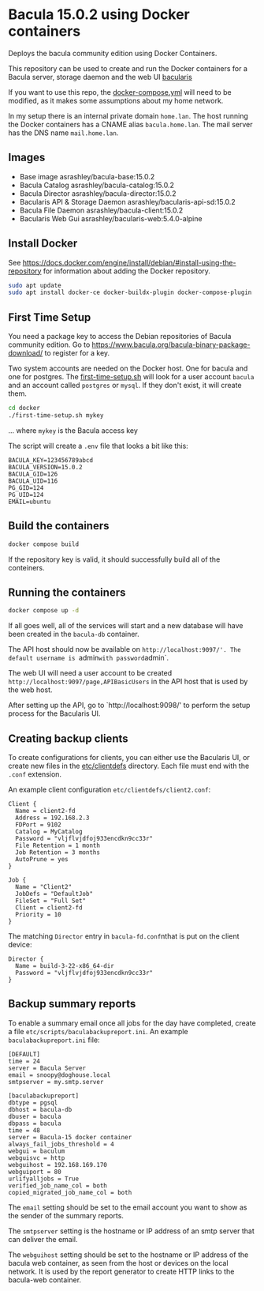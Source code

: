 # Bacula 15.0.2 using Docker containers

Deploys the bacula community edition using Docker Containers.

This repository can be used to create and run the Docker containers
for a Bacula server, storage daemon and the web UI [bacularis](https://bacularis.app/)

If you want to use this repo, the [docker-compose.yml](./docker/docker-compose.yml)
will need to be modified, as it makes some assumptions about my home network.

In my setup there is an internal private domain `home.lan`. The host running the
Docker containers has a CNAME alias `bacula.home.lan`. The mail server has the DNS
name `mail.home.lan`.

## Images

- Base image                        asrashley/bacula-base:15.0.2
- Bacula Catalog                    asrashley/bacula-catalog:15.0.2
- Bacula Director                   asrashley/bacula-director:15.0.2
- Bacularis API & Storage Daemon    asrashley/bacularis-api-sd:15.0.2
- Bacula File Daemon                asrashley/bacula-client:15.0.2
- Bacularis Web Gui                 asrashley/bacularis-web:5.4.0-alpine

## Install Docker

See https://docs.docker.com/engine/install/debian/#install-using-the-repository
for information about adding the Docker repository.

```sh
sudo apt update
sudo apt install docker-ce docker-buildx-plugin docker-compose-plugin
```

## First Time Setup

You need a package key to access the Debian repositories of Bacula
community edition. Go to https://www.bacula.org/bacula-binary-package-download/
to register for a key.

Two system accounts are needed on the Docker host. One for bacula and
one for postgres. The [first-time-setup.sh](./first-time-setup.sh) will
look for a user account `bacula` and an account called `postgres` or `mysql`.
If they don't exist, it will create them.

```sh
cd docker
./first-time-setup.sh mykey
```

... where `mykey` is the Bacula access key

The script will create a `.env` file that looks a bit like this:

```
BACULA_KEY=123456789abcd
BACULA_VERSION=15.0.2
BACULA_GID=126
BACULA_UID=116
PG_GID=124
PG_UID=124
EMAIL=ubuntu
```

## Build the containers

```sh
docker compose build
```

If the repository key is valid, it should successfully build all of the
conteiners.

## Running the containers

```sh
docker compose up -d
```

If all goes well, all of the services will start and a new database will have
been created in the `bacula-db` container.

The API host should now be available on `http://localhost:9097/'. The default
username is `admin` with password `admin`.

The web UI will need a user account to be created `http://localhost:9097/page,APIBasicUsers`
in the API host that is used by the web host.

After setting up the API, go to `http://localhost:9098/' to perform the setup
process for the Bacularis UI.


## Creating backup clients

To create configurations for clients, you can either use the Bacularis UI,
or create new files in the [etc/clientdefs](./docker/etc/clientdefs/) directory.
Each file must end with the `.conf` extension.

An example client configuration `etc/clientdefs/client2.conf`:

```
Client {
  Name = client2-fd
  Address = 192.168.2.3
  FDPort = 9102
  Catalog = MyCatalog
  Password = "vljflvjdfoj933encdkn9cc33r"
  File Retention = 1 month
  Job Retention = 3 months
  AutoPrune = yes
}

Job {
  Name = "Client2"
  JobDefs = "DefaultJob"
  FileSet = "Full Set"
  Client = client2-fd
  Priority = 10
}

```

The matching `Director` entry in `bacula-fd.conf`nthat is put on the client device:

```
Director {
  Name = build-3-22-x86_64-dir
  Password = "vljflvjdfoj933encdkn9cc33r"
}

```

## Backup summary reports

To enable a summary email once all jobs for the day have completed, create a
file `etc/scripts/baculabackupreport.ini`. An example `baculabackupreport.ini` file:

```
[DEFAULT]
time = 24
server = Bacula Server
email = snoopy@doghouse.local
smtpserver = my.smtp.server

[baculabackupreport]
dbtype = pgsql
dbhost = bacula-db
dbuser = bacula
dbpass = bacula
time = 48
server = Bacula-15 docker container
always_fail_jobs_threshold = 4
webgui = baculum
webguisvc = http
webguihost = 192.168.169.170
webguiport = 80
urlifyalljobs = True
verified_job_name_col = both
copied_migrated_job_name_col = both
```

The `email` setting should be set to the email account you want to show as the sender
of the summary reports.

The `smtpserver` setting is the hostname or IP address of an smtp server that can deliver
the email.

The `webguihost` setting should be set to the hostname or IP address of the bacula
web container, as seen from the host or devices on the local network. It is used by the
report generator to create HTTP links to the bacula-web container.
